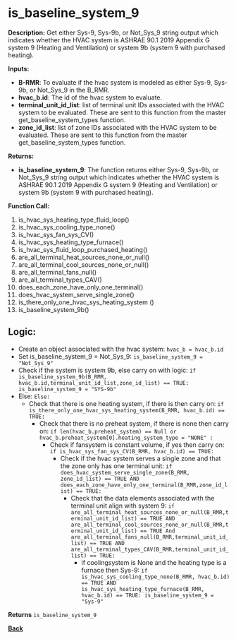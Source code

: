 # is_baseline_system_9  

**Description:** Get either Sys-9, Sys-9b, or Not_Sys_9 string output which indicates whether the HVAC system is ASHRAE 90.1 2019 Appendix G system 9 (Heating and Ventilation) or system 9b (system 9 with purchased heating).  

**Inputs:**  
- **B-RMR**: To evaluate if the hvac system is modeled as either Sys-9, Sys-9b, or Not_Sys_9 in the B_RMR.   
- **hvac_b.id**: The id of the hvac system to evaluate.  
- **terminal_unit_id_list**: list of terminal unit IDs associated with the HVAC system to be evaluated. These are sent to this function from the master get_baseline_system_types function.
- **zone_id_list**: list of zone IDs associated with the HVAC system to be evaluated. These are sent to this function from the master get_baseline_system_types function.

**Returns:**  
- **is_baseline_system_9**: The function returns either Sys-9, Sys-9b, or Not_Sys_9 string output which indicates whether the HVAC system is ASHRAE 90.1 2019 Appendix G system 9 (Heating and Ventilation) or system 9b (system 9 with purchased heating).   
 
**Function Call:** 
1. is_hvac_sys_heating_type_fluid_loop()
2. is_hvac_sys_cooling_type_none()
3. is_hvac_sys_fan_sys_CV()  
4. is_hvac_sys_heating_type_furnace()
5. is_hvac_sys_fluid_loop_purchased_heating()
6. are_all_terminal_heat_sources_none_or_null()  
7. are_all_terminal_cool_sources_none_or_null() 
8. are_all_terminal_fans_null()  
9. are_all_terminal_types_CAV()   
10. does_each_zone_have_only_one_terminal()    
11. does_hvac_system_serve_single_zone()  
12. is_there_only_one_hvac_sys_heating_system ()  
13. is_baseline_system_9b()  

 
## Logic:    
- Create an object associated with the hvac system: `hvac_b = hvac_b.id`  
- Set is_baseline_system_9 = Not_Sys_9: `is_baseline_system_9 = "Not_Sys_9"`    
- Check if the system is system 9b, else carry on with logic: `if is_baseline_system_9b(B_RMR, hvac_b.id,terminal_unit_id_list,zone_id_list) == TRUE: is_baseline_system_9 = "SYS-9b"` 
- Else: `Else:`    
    - Check that there is one heating system, if there is then carry on: `if is_there_only_one_hvac_sys_heating_system(B_RMR, hvac_b.id) == TRUE:`   
        - Check that there is no preheat system, if there is none then carry on: `if len(hvac_b.preheat_system) == Null or hvac_b.preheat_system[0].heating_system_type = "NONE" :`     
            - Check if fansystem is constant volume, if yes then carry on: `if is_hvac_sys_fan_sys_CV(B_RMR, hvac_b.id) == TRUE:`  
                - Check if the hvac system serves a single zone and that the zone only has one terminal unit: `if does_hvac_system_serve_single_zone(B_RMR, zone_id_list) == TRUE AND does_each_zone_have_only_one_terminal(B_RMR,zone_id_list) == TRUE:`     
                    - Check that the data elements associated with the terminal unit align with system 9: `if are_all_terminal_heat_sources_none_or_null(B_RMR,terminal_unit_id_list) == TRUE AND are_all_terminal_cool_sources_none_or_null(B_RMR,terminal_unit_id_list) == TRUE And are_all_terminal_fans_null(B_RMR,terminal_unit_id_list) == TRUE AND are_all_terminal_types_CAV(B_RMR,terminal_unit_id_list) == TRUE:`        
                        - if coolingsystem is None and the heating type is a furnace then Sys-9: `if is_hvac_sys_cooling_type_none(B_RMR, hvac_b.id) == TRUE AND is_hvac_sys_heating_type_furnace(B_RMR, hvac_b.id) == TRUE: is_baseline_system_9 = "Sys-9"`   

**Returns** `is_baseline_system_9`  



**[Back](../../_toc.md)**